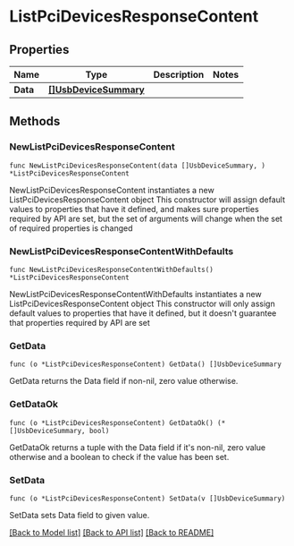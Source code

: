 # ListPciDevicesResponseContent

## Properties

Name | Type | Description | Notes
------------ | ------------- | ------------- | -------------
**Data** | [**[]UsbDeviceSummary**](UsbDeviceSummary.md) |  | 

## Methods

### NewListPciDevicesResponseContent

`func NewListPciDevicesResponseContent(data []UsbDeviceSummary, ) *ListPciDevicesResponseContent`

NewListPciDevicesResponseContent instantiates a new ListPciDevicesResponseContent object
This constructor will assign default values to properties that have it defined,
and makes sure properties required by API are set, but the set of arguments
will change when the set of required properties is changed

### NewListPciDevicesResponseContentWithDefaults

`func NewListPciDevicesResponseContentWithDefaults() *ListPciDevicesResponseContent`

NewListPciDevicesResponseContentWithDefaults instantiates a new ListPciDevicesResponseContent object
This constructor will only assign default values to properties that have it defined,
but it doesn't guarantee that properties required by API are set

### GetData

`func (o *ListPciDevicesResponseContent) GetData() []UsbDeviceSummary`

GetData returns the Data field if non-nil, zero value otherwise.

### GetDataOk

`func (o *ListPciDevicesResponseContent) GetDataOk() (*[]UsbDeviceSummary, bool)`

GetDataOk returns a tuple with the Data field if it's non-nil, zero value otherwise
and a boolean to check if the value has been set.

### SetData

`func (o *ListPciDevicesResponseContent) SetData(v []UsbDeviceSummary)`

SetData sets Data field to given value.



[[Back to Model list]](../README.md#documentation-for-models) [[Back to API list]](../README.md#documentation-for-api-endpoints) [[Back to README]](../README.md)


